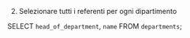 2. Selezionare tutti i referenti per ogni dipartimento

SELECT `head_of_department`, `name` FROM `departments`;

